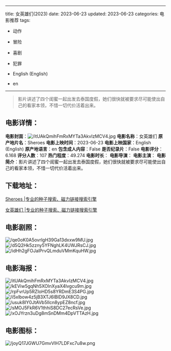 
---
title: 女英雄们(2023)
date: 2023-06-23
updated: 2023-06-23
categories: 电影推荐
tags:
- 动作
- 冒险
- 喜剧
- 犯罪

- English (English)
- en
---


> 影片讲述了四个闺蜜一起出发去泰国度假，她们很快就被要求尽可能使出自己的看家本领，不惜一切代价活着出来。

## **电影详情**：

**电影封面**：<img src="https://image.tmdb.org/t/p/w200/itUAkQmihFmRxMYTa3AkvIzMCV4.jpg" alt="/itUAkQmihFmRxMYTa3AkvIzMCV4.jpg" title="/itUAkQmihFmRxMYTa3AkvIzMCV4.jpg">
**电影名称**：女英雄们
**原产地片名**：Sheroes
**电影上映时间**：2023-06-23
**电影上映国家**：English (English)
**原产地语言**：en
**包含成人内容**：False
**是否纪录片**：False
**电影评分**：6.168
**评分人数**：107
**热门程度**：49.274
**电影时长**：
**电影导演**：
**电影主演**：
**电影简介**：影片讲述了四个闺蜜一起出发去泰国度假，她们很快就被要求尽可能使出自己的看家本领，不惜一切代价活着出来。

## **下载地址**：
[Sheroes |专业的种子搜索、磁力链接搜索引擎](https://movie.amd794.com:2083/?search=Sheroes&ordering=&mode=match_phrase&page_size=10&page=1)

[女英雄们 |专业的种子搜索、磁力链接搜索引擎](https://movie.amd794.com:2083/?search=%E5%A5%B3%E8%8B%B1%E9%9B%84%E4%BB%AC&ordering=&mode=match_phrase&page_size=10&page=1)
 

## **电影剧照**：
<img src="https://image.tmdb.org/t/p/original/qe0oK0A5ovrlgH39Ga13dxxw9MU.jpg" alt="/qe0oK0A5ovrlgH39Ga13dxxw9MU.jpg" title="/qe0oK0A5ovrlgH39Ga13dxxw9MU.jpg"><img src="https://image.tmdb.org/t/p/original/d5Q2Hk5zzny5YFNghLK4UWJRsCJ.jpg" alt="/d5Q2Hk5zzny5YFNghLK4UWJRsCJ.jpg" title="/d5Q2Hk5zzny5YFNghLK4UWJRsCJ.jpg"><img src="https://image.tmdb.org/t/p/original/idHh2gFOJalPrvQLmduVMmKquHW.jpg" alt="/idHh2gFOJalPrvQLmduVMmKquHW.jpg" title="/idHh2gFOJalPrvQLmduVMmKquHW.jpg">

## **电影海报**：
<img src="https://image.tmdb.org/t/p/original/itUAkQmihFmRxMYTa3AkvIzMCV4.jpg" alt="/itUAkQmihFmRxMYTa3AkvIzMCV4.jpg" title="/itUAkQmihFmRxMYTa3AkvIzMCV4.jpg"><img src="https://image.tmdb.org/t/p/original/kEViw5gqNh5XOlnXyaX4Ivgcu9m.jpg" alt="/kEViw5gqNh5XOlnXyaX4Ivgcu9m.jpg" title="/kEViw5gqNh5XOlnXyaX4Ivgcu9m.jpg"><img src="https://image.tmdb.org/t/p/original/rpFvrUp5RZIoHD5s8YRDmE3S4PG.jpg" alt="/rpFvrUp5RZIoHD5s8YRDmE3S4PG.jpg" title="/rpFvrUp5RZIoHD5s8YRDmE3S4PG.jpg"><img src="https://image.tmdb.org/t/p/original/i5xlbow4z5jB3XTJ6IBID9JX8CD.jpg" alt="/i5xlbow4z5jB3XTJ6IBID9JX8CD.jpg" title="/i5xlbow4z5jB3XTJ6IBID9JX8CD.jpg"><img src="https://image.tmdb.org/t/p/original/usuk8IY0JtAVb5Ilcn8ypEZ8ncf.jpg" alt="/usuk8IY0JtAVb5Ilcn8ypEZ8ncf.jpg" title="/usuk8IY0JtAVb5Ilcn8ypEZ8ncf.jpg"><img src="https://image.tmdb.org/t/p/original/sMOJ5FkR6V1thhiS8DC27ecRsVe.jpg" alt="/sMOJ5FkR6V1thhiS8DC27ecRsVe.jpg" title="/sMOJ5FkR6V1thhiS8DC27ecRsVe.jpg"><img src="https://image.tmdb.org/t/p/original/xOJYrzn3uDg8mSnDMm4DpVTTAzH.jpg" alt="/xOJYrzn3uDg8mSnDMm4DpVTTAzH.jpg" title="/xOJYrzn3uDg8mSnDMm4DpVTTAzH.jpg">

## **电影图标**：
<img src="https://image.tmdb.org/t/p/original/joyQ17JGWU7GmvVlH7LDFxc7u8w.png" alt="/joyQ17JGWU7GmvVlH7LDFxc7u8w.png" title="/joyQ17JGWU7GmvVlH7LDFxc7u8w.png">
